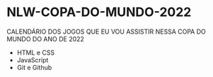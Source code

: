 # NLW-COPA-DO-MUNDO-2022
CALENDÁRIO DOS JOGOS QUE EU VOU ASSISTIR NESSA COPA DO MUNDO DO ANO DE 2022
- HTML e CSS
- JavaScript
- Git e Github
